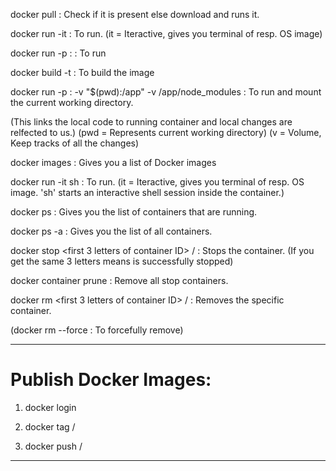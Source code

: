 docker pull <name> : Check if it is present else download and runs it.

docker run -it <name> : To run.
(it = Iteractive, gives you terminal of resp. OS image)

docker run -p <port>:<port> <name> : To run

docker build -t <name> <path> : To build the image

docker run -p <port>:<port> -v "$(pwd):/app" -v /app/node_modules <name> : To run and mount the current working directory.

(This links the local code to running container and local changes are relfected to us.)
(pwd = Represents current working directory)
(v = Volume, Keep tracks of all the changes)

docker images : Gives you a list of Docker images

docker run -it <name> sh : To run.
(it = Iteractive, gives you terminal of resp. OS image. 
'sh' starts an interactive shell session inside the container.)

docker ps : Gives you the list of containers that are running.

docker ps -a : Gives you the list of all containers.

docker stop <first 3 letters of container ID> / <container name> : Stops the container.
(If you get the same 3 letters means is successfully stopped)

docker container prune : Remove all stop containers.

docker rm <first 3 letters of container ID> / <container name> : Removes the specific container.

(docker rm <name> --force : To forcefully remove) 

------------------------------------------------------------------------------------------------------------------------------------------------

# Publish Docker Images:
1. docker login

2. docker tag <name> <username>/<name>

3. docker push <username>/<name>


------------------------------------------------------------------------------------------------------------------------------------------------
